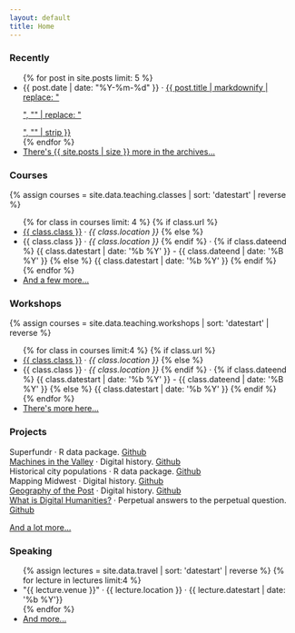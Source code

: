 ```yaml
---
layout: default
title: Home
---
```


### Recently

<ul class="list-items">
  {% for post in site.posts limit: 5 %}
	<li><span class="code"><time datetime="{{ post.date }}">{{ post.date | date: "%Y-%m-%d" }}</time></span> &middot; <a href="{{ post.url }}">{{ post.title | markdownify | replace: "<p>", "" | replace: "</p>", "" | strip }}</a></li>
  {% endfor %}
  	<li><a href="{{site.url}}/archives/">There's {{ site.posts | size }} more in the archives...</a></li>
</ul>

### Courses

{% assign courses = site.data.teaching.classes | sort: 'datestart' | reverse %}
<ul class="list-items">
{% for class in courses limit: 4 %}
{% if class.url %}
  <li><a href="{{ class.url }}">{{ class.class }}</a> &middot; <em>{{ class.location }}</em>
{% else %}
  <li>{{ class.class }} &middot; <em>{{ class.location }}</em>
{% endif %} &middot;
{% if class.dateend %}
  {{ class.datestart | date: '%b %Y' }} - {{ class.dateend | date: '%B %Y' }}
{% else %}
  {{ class.datestart | date: '%b %Y' }}
{% endif %}</li>
{% endfor %}
<li><a href="/teaching">And a few more...</a></li>
</ul>

### Workshops

{% assign courses = site.data.teaching.workshops | sort: 'datestart' | reverse %}
<ul class="list-items">
{% for class in courses limit:4 %}
{% if class.url %}
  <li><a href="{{ class.url }}">{{ class.class }}</a> &middot; <em>{{ class.location }}</em>
{% else %}
  <li>{{ class.class }} &middot; <em>{{ class.location }}</em>
{% endif %} &middot;
{% if class.dateend %}
  {{ class.datestart | date: '%b %Y' }} - {{ class.dateend | date: '%B %Y' }}
{% else %}
  {{ class.datestart | date: '%b %Y' }}
{% endif %}</li>
{% endfor %}
<li><a href="/teaching">There's more here...</a></li>
</ul>

### Projects

Superfundr &middot; R data package. [Github](https://github.com/hepplerj/superfundr)  
[Machines in the Valley](http://dissertation.jasonheppler.org) &middot; Digital history. [Github](https://github.com/hepplerj/machinesvalley)  
Historical city populations &middot; R data package. [Github](https://github.com/cestastanford/historical-us-city-populations)  
Mapping Midwest &middot; Digital history. [Github](https://github.com/hepplerj/midwest-map-population)  
[Geography of the Post](http://cameronblevins.org/gotp/) &middot; Digital history. [Github](https://github.com/hepplerj/geographypost)  
[What is Digital Humanities?](http://whatisdigitalhumanities.com) &middot; Perpetual answers to the perpetual question. [Github](https://github.com/hepplerj/whatisdigitalhumanities)  

[And a lot more...](http://github.com/hepplerj/)

### Speaking

<ul class="list-items">
{% assign lectures = site.data.travel | sort: 'datestart' | reverse %}
{% for lecture in lectures limit:4 %}
<li>"{{ lecture.venue }}" &middot; {{ lecture.location }}  &middot; {{ lecture.datestart | date: '%b %Y'}}</li>
{% endfor %}
<li><a href="/speaking">And more...</a></li>
</ul>
